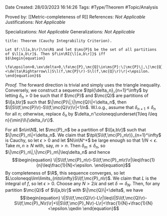 <div class="topSpace"></div>

Date Created: 28/03/2023 16:14:26
Tags: #Type/Theorem #Topic/Analysis

Proved by: [[Metric-completeness of R]]
References: _Not Applicable_
Justifications: _Not Applicable_

Specializations: _Not Applicable_
Generalizations: _Not Applicable_

``` ad-Theorem
title: Theorem (Cauchy Integrability Criterion).

Let $f:\l[a,b\r]\to\R$ and let $\ms{P}$ be the set of all partitions of $\l[a,b\r]$. Then $f\in\RI{\l[a,b\r]}$ iff
$$\begin{equation}
    \fa\epsilon>0,\ex\delta>0,\fa\mc{P},\mc{Q}\in\ms{P}:\|\mc{P}\|,\|\mc{Q}\|<\delta\Rightarrow\l|S\l(f,\mc{P}\r)-S\l(f,\mc{Q}\r)\r|<\epsilon.
\end{equation}$$

```

<i>Proof.</i> The forward direction is trivial and simply uses the triangle inequality. Conversely, we construct a sequence $\tpl{\delta_n}_{n=1}^\infty$ by letting $\delta_n>0$ be such that if $\mc{P}$ and $\mc{Q}$ are partitions of $\l[a,b\r]$ such that $\|\mc{P}\|,\|\mc{Q}\|<\delta_n$, then $\l|S\l(f,\mc{P}\r)-S\l(f,\mc{Q}\r)\r|<1/n$. W.l.o.g., assume that $\delta_{n+1}\leq\delta_n$ for all $n$; otherwise, replace $\delta_n$ by $\delta_n'\coloneqq\underset{1\leq i\leq n}{\min}\l\{\delta_i\r\}$.

For all $n\in\N$, let $\mc{P}_n$ be a partition of $\l[a,b\r]$ such that $\|\mc{P}_n\|<\delta_n$. We claim that $\tpl{S\l(f,\mc{P}_n\r)}_{n=1}^\infty$ is Cauchy, so let $\epsilon>0$ and let $N\in\N^+$ be large enough so that $1/N<\epsilon$. Take $m,n\geq N$ with, say, $m>n$. Then $\delta_m\leq\delta_n$, so $\|\mc{P}_n\|,\|\mc{P}_m\|\leq\delta_n$ and hence
$$\begin{equation}
    \l|S\l(f,\mc{P}_n\r)-S\l(f,\mc{P}_m\r)\r|\leq\frac{1}{n}\leq\frac{1}{N}<\epsilon.
\end{equation}$$
By completeness of $\R$, this sequence converges, so let $L\coloneqq\lim\limits_{n\to\infty}S\l(f,\mc{P}_n\r)$. We claim that $L$ is the integral of $f$, so let $\epsilon>0$. Choose any $N>2/\epsilon$ and set $\delta\coloneqq\delta_N$. Then, for any partition $\mc{Q}$ of $\l[a,b\r]$ with $\|\mc{Q}\|<\delta$, we have
$$\begin{equation}
    \l|S\l(f,\mc{Q}\r)-L\r|\leq\l|S\l(f,\mc{Q}\r)-S\l(f,\mc{P}_N\r)\r|+\l|S\l(f,\mc{P}_N\r)-L\r|<\frac{1}{N}+\frac{1}{N}<\epsilon.\qedin
\end{equation}$$
